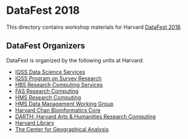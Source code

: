 DataFest 2018
===========


This directory contains workshop materials for Harvard [DataFest 2018](https://projects.iq.harvard.edu/datafest2018).

DataFest Organizers
-----------

DataFest is organized by the following units at Harvard:

- [IQSS Data Science Services](http://dss.iq.harvard.edu/)
- [IQSS Program on Survey Research](http://psr.iq.harvard.edu/)
- [HBS Research Computing Services](http://grid.rcs.hbs.org/)
- [FAS Research Computing](https://rc.fas.harvard.edu/)
- [HMS Research Computing](https://rc.hms.harvard.edu/)
- [HMS Data Management Working Group](http://dmwg.hms.harvard.edu/)
- [Harvard Chan Bioinformatics Core](http://bioinformatics.sph.harvard.edu/)
- [DARTH: Harvard Arts & Humanities Research Computing](http://darthcrimson.org/)
- [Harvard Library](http://library.harvard.edu/)
- [The Center for Geographical Analysis](http://www.gis.harvard.edu/)





